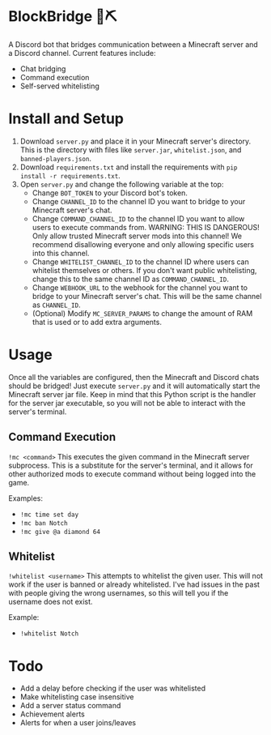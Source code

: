 # BlockBridge 👾⛏️
A Discord bot that bridges communication between a Minecraft server and a Discord channel.
Current features include:
- Chat bridging
- Command execution
- Self-served whitelisting

# Install and Setup
1. Download `server.py` and place it in your Minecraft server's directory. This is the directory with files like `server.jar`, `whitelist.json`, and `banned-players.json`.
2. Download `requirements.txt` and install the requirements with `pip install -r requirements.txt`.
3. Open `server.py` and change the following variable at the top:
    - Change `BOT_TOKEN` to your Discord bot's token.
    - Change `CHANNEL_ID` to the channel ID you want to bridge to your Minecraft server's chat.
    - Change `COMMAND_CHANNEL_ID` to the channel ID you want to allow users to execute commands from. WARNING: THIS IS DANGEROUS! Only allow trusted Minecraft server mods into this channel! We recommend disallowing everyone and only allowing specific users into this channel.
    - Change `WHITELIST_CHANNEL_ID` to the channel ID where users can whitelist themselves or others. If you don't want public whitelisting, change this to the same channel ID as `COMMAND_CHANNEL_ID`.
    - Change `WEBHOOK_URL` to the webhook for the channel you want to bridge to your Minecraft server's chat. This will be the same channel as `CHANNEL_ID`.
    - (Optional) Modify `MC_SERVER_PARAMS` to change the amount of RAM that is used or to add extra arguments.

# Usage
Once all the variables are configured, then the Minecraft and Discord chats should be bridged! Just execute `server.py` and it will automatically start the Minecraft server jar file. Keep in mind that this Python script is the handler for the server jar executable, so you will not be able to interact with the server's terminal.

## Command Execution
`!mc <command>`
This executes the given command in the Minecraft server subprocess. This is a substitute for the server's terminal, and it allows for other authorized mods to execute command without being logged into the game.

Examples:
- `!mc time set day`
- `!mc ban Notch`
- `!mc give @a diamond 64`


## Whitelist
`!whitelist <username>`
This attempts to whitelist the given user. This will not work if the user is banned or already whitelisted. I've had issues in the past with people giving the wrong usernames, so this will tell you if the username does not exist.

Example:
- `!whitelist Notch`


# Todo
- Add a delay before checking if the user was whitelisted
- Make whitelisting case insensitive
- Add a server status command
- Achievement alerts
- Alerts for when a user joins/leaves
